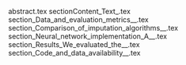 abstract.tex
sectionContent_Text_.tex
section_Data_and_evaluation_metrics__.tex
section_Comparison_of_imputation_algorithms__.tex
section_Neural_network_implementation_A__.tex
section_Results_We_evaluated_the__.tex
section_Code_and_data_availability__.tex
